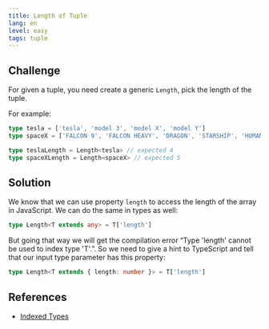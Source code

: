 ```yaml
---
title: Length of Tuple
lang: en
level: easy
tags: tuple
---
```


## Challenge

For given a tuple, you need create a generic `Length`, pick the length of the tuple.

For example:

```ts
type tesla = ['tesla', 'model 3', 'model X', 'model Y']
type spaceX = ['FALCON 9', 'FALCON HEAVY', 'DRAGON', 'STARSHIP', 'HUMAN SPACEFLIGHT']

type teslaLength = Length<tesla> // expected 4
type spaceXLength = Length<spaceX> // expected 5
```

## Solution

We know that we can use property `length` to access the length of the array in JavaScript.
We can do the same in types as well:

```ts
type Length<T extends any> = T['length']
```

But going that way we will get the compilation error “Type 'length' cannot be used to index type 'T'.”.
So we need to give a hint to TypeScript and tell that our input type parameter has this property:

```ts
type Length<T extends { length: number }> = T['length']
```

## References

- [Indexed Types](https://www.typescriptlang.org/docs/handbook/advanced-types.html#index-types)
